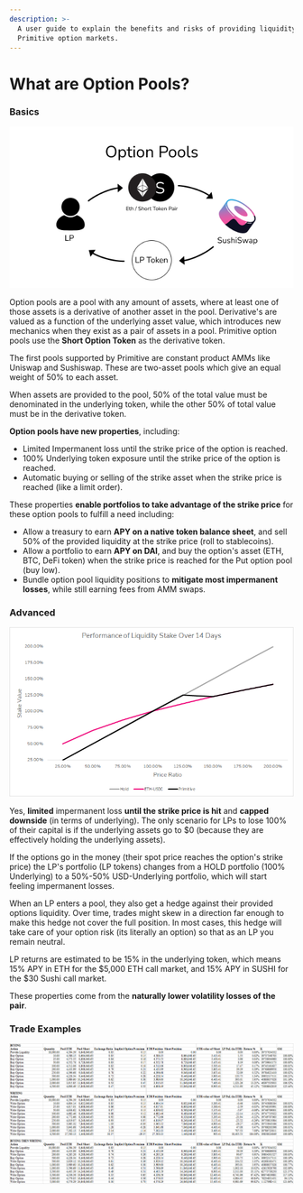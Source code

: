 ```yaml
---
description: >-
  A user guide to explain the benefits and risks of providing liquidity to
  Primitive option markets.
---
```


# What are Option Pools?

### Basics

![An option pool overview.](../.gitbook/assets/what-are-option-pools_.png)

Option pools are a pool with any amount of assets, where at least one of those assets is a derivative of another asset in the pool. Derivative's are valued as a function of the underlying asset value, which introduces new mechanics when they exist as a pair of assets in a pool. Primitive option pools use the **Short Option Token** as the derivative token.

The first pools supported by Primitive are constant product AMMs like Uniswap and Sushiswap. These are two-asset pools which give an equal weight of 50% to each asset.

When assets are provided to the pool, 50% of the total value must be denominated in the underlying token, while the other 50% of total value must be in the derivative token.

**Option pools have new properties**, including:

* Limited Impermanent loss until the strike price of the option is reached.
* 100% Underlying token exposure until the strike price of the option is reached.
* Automatic buying or selling of the strike asset when the strike price is reached \(like a limit order\).

These properties **enable portfolios to take advantage of the strike price** for these option pools to fulfill a need including:

* Allow a treasury to earn **APY on a native token balance sheet**, and sell 50% of the provided liquidity at the strike price \(roll to stablecoins\).
* Allow a portfolio to earn **APY on DAI**, and buy the option's asset \(ETH, BTC, DeFi token\) when the strike price is reached for the Put option pool \(buy low\).
* Bundle option pool liquidity positions to **mitigate most impermanent losses**, while still earning fees from AMM swaps.



### Advanced

![](../.gitbook/assets/primitivepoolgraph.png)

Yes, **limited** impermanent loss **until the strike price is hit** and **capped downside** \(in terms of underlying\). The only scenario for LPs to lose 100% of their capital is if the underlying assets go to $0 \(because they are effectively holding the underlying assets\).

If the options go in the money \(their spot price reaches the option's strike price\) the LP's portfolio \(LP tokens\) changes from a HOLD portfolio \(100% Underlying\) to a 50%-50% USD-Underlying portfolio, which will start feeling impermanent losses.

When an LP enters a pool, they also get a hedge against their provided options liquidity. Over time, trades might skew in a direction far enough to make this hedge not cover the full position. In most cases, this hedge will take care of your option risk \(its literally an option\) so that as an LP you remain neutral.

LP returns are estimated to be 15% in the underlying token, which means 15% APY in ETH for the $5,000 ETH call market, and 15% APY in SUSHI for the $30 Sushi call market.

These properties come from the **naturally lower volatility losses of the pair**.

### Trade Examples

![](../.gitbook/assets/optiontradeexamples.png)

